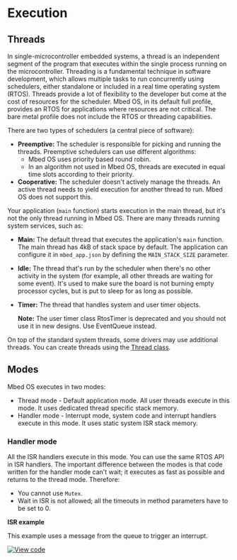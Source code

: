 # Execution

## Threads

In single-microcontroller embedded systems, a thread is an independent segment of the program that executes within the single process running on the microcontroller. Threading is a fundamental technique in software development, which allows multiple tasks to run concurrently using schedulers, either standalone or included in a real time operating system (RTOS). Threads provide a lot of flexibility to the developer but come at the cost of resources for the scheduler. Mbed OS, in its default full profile, provides an RTOS for applications where resources are not critical. The bare metal profile does not include the RTOS or threading capabilities.

There are two types of schedulers (a central piece of software):

* **Preemptive:** The scheduler is responsible for picking and running the threads. Preemptive schedulers can use different algorithms:
    * Mbed OS uses priority based round robin.
    * In an algorithm not used in Mbed OS, threads are executed in equal time slots according to their priority.
* **Cooperative:** The scheduler doesn't actively manage the threads. An active thread needs to yield execution for another thread to run. Mbed OS does not support this.

Your application (`main` function) starts execution in the main thread, but it's not the only thread running in Mbed OS. There are many threads running system services, such as:

* **Main:** The default thread that executes the application's `main` function. The main thread has 4kB of stack space by default. The application can configure it in `mbed_app.json` by defining the `MAIN_STACK_SIZE` parameter.
* **Idle:** The thread that's run by the scheduler when there's no other activity in the system (for example, all other threads are waiting for some event). It's used to make sure the board is not burning empty processor cycles, but is put to sleep for as long as possible.
* **Timer:** The thread that handles system and user timer objects.

    **Note:** The user timer class RtosTimer is deprecated and you should not use it in new designs. Use EventQueue instead.

On top of the standard system threads, some drivers may use additional threads. You can create threads using the [Thread class](../apis/thread.html).

## Modes

Mbed OS executes in two modes:

* Thread mode - Default application mode. All user threads execute in this mode. It uses dedicated thread specific stack memory.
* Handler mode - Interrupt mode, system code and interrupt handlers execute in this mode. It uses static system ISR stack memory.

### Handler mode

All the ISR handlers execute in this mode. You can use the same RTOS API in ISR handlers. The important difference between the modes is that code written for the handler mode can't wait; it executes as fast as possible and returns to the thread mode. Therefore:

* You cannot use `Mutex`.
* Wait in ISR is not allowed; all the timeouts in method parameters have to be set to 0.

**ISR example**

This example uses a message from the queue to trigger an interrupt.

[![View code](https://www.mbed.com/embed/?url=https://github.com/ARMmbed/mbed-os-snippet-Isr/tree/v6.15)](https://github.com/ARMmbed/mbed-os-snippet-Isr/blob/v6.15/main.cpp)
